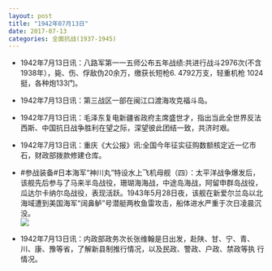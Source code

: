 ```yaml
---
layout: post
title: "1942年07月13日"
date: 2017-07-13
categories: 全面抗战(1937-1945)
---
```


<meta name="referrer" content="no-referrer" />

- 1942年7月13日讯：八路军第一一五师公布五年战绩:共进行战斗2976次(不含 1938年），毙、伤、俘敌伪20余万，缴获长短枪6. 4792万支，轻重机枪 1024挺，各种炮133门。 

- 1942年7月13日讯：第三战区一部在闽江口渡海攻克福斗岛。 

- 1942年7月13日讯：毛泽东复电新疆省政府主席盛世才，指出当此全世界反法 西斯、中国抗日战争胜利在望之际，深望彼此团结一致，共济时艰。 

- 1942年7月13日讯：重庆《大公报》讯:全国今年征实征购数额核定近一亿市石，财政部拨款修建仓库。 

- #参战装备#日本海军“神川丸”特设水上飞机母舰（四）：太平洋战争爆发后，该舰先后参与了马来半岛战役，珊瑚海海战，中途岛海战，阿留申群岛战役，瓜达尔卡纳尔岛战役，表现活跃。1943年5月28日夜，该舰在新爱尔兰岛以北海域遭到美国海军“阔鼻鲈”号潜艇两枚鱼雷攻击，船体进水严重于次日凌晨沉没。 <br/><img src="https://wx1.sinaimg.cn/large/aca367d8ly1fhi0zohg38j20db0edq6s.jpg" />

- 1942年7月13日讯：内政部政务次长张维翰是日出发，赴陕、甘、宁、青、 川、康、豫等省，了解新县制推行情况，以及民政、警政、户政、禁政等执 行情况。 

